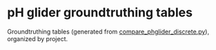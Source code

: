 # pH glider groundtruthing tables

Groundtruthing tables (generated from [compare_phglider_discrete.py](https://github.com/rucool/dataset_archiving/blob/master/pH_glider/compare_phglider_discrete.py)), organized by project.
